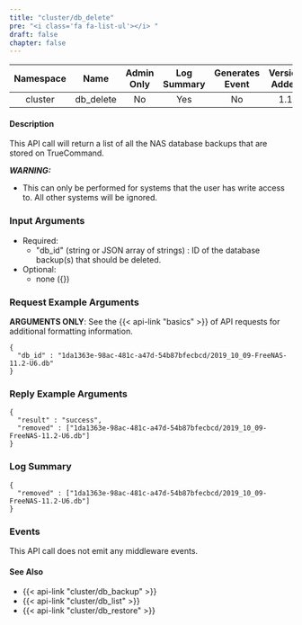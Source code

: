 ```yaml
---
title: "cluster/db_delete"
pre: "<i class='fa fa-list-ul'></i>	"
draft: false
chapter: false
---
```


| Namespace | Name | Admin Only | Log Summary | Generates Event | Version Added
|:----------------:|:--------:|:--------:|:--------:|:--------:|:---:|
| cluster | db_delete | No | Yes | No | 1.1 |

#### Description
This API call will return a list of all the NAS database backups that are stored on TrueCommand.

***WARNING:***

* This can only be performed for systems that the user has write access to. All other systems will be ignored.

### Input Arguments
* Required:
   * "db_id" (string or JSON array of strings) : ID of the database backup(s) that should be deleted.
* Optional:
   * none ({})


### Request Example Arguments
**ARGUMENTS ONLY**: See the {{< api-link "basics" >}} of API requests for additional formatting information.

```
{
  "db_id" : "1da1363e-98ac-481c-a47d-54b87bfecbcd/2019_10_09-FreeNAS-11.2-U6.db"
}
```

### Reply Example Arguments
```
{
  "result" : "success",
  "removed" : ["1da1363e-98ac-481c-a47d-54b87bfecbcd/2019_10_09-FreeNAS-11.2-U6.db"]
}
```

### Log Summary
```
{
  "removed" : ["1da1363e-98ac-481c-a47d-54b87bfecbcd/2019_10_09-FreeNAS-11.2-U6.db"]
}
```

### Events
This API call does not emit any middleware events.

#### See Also
* {{< api-link "cluster/db_backup" >}}
* {{< api-link "cluster/db_list" >}}
* {{< api-link "cluster/db_restore" >}}
